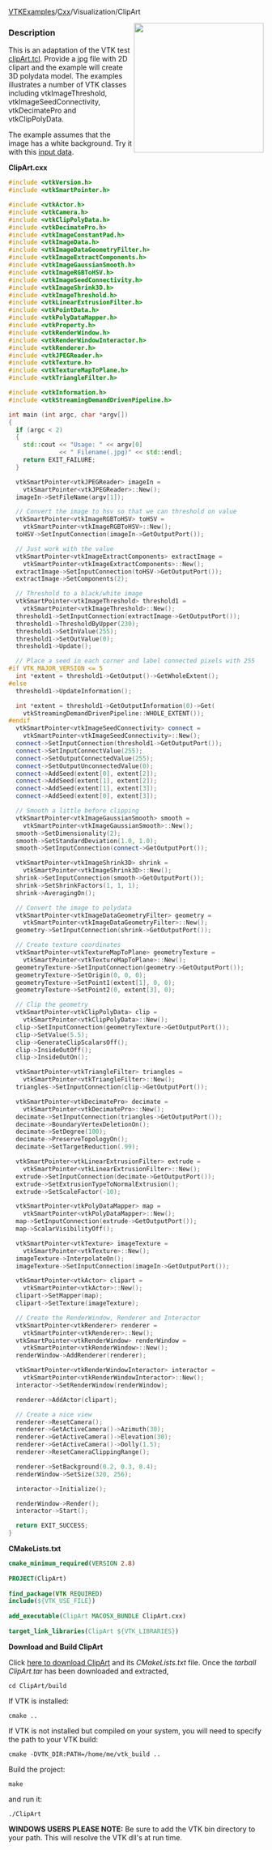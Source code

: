 [VTKExamples](/home/)/[Cxx](/Cxx)/Visualization/ClipArt

<img align="right" src="https://github.com/lorensen/VTKExamples/blob/gh-pages/Testing/Baseline/Visualization/TestClipArt.png?raw=true" width="256" />

### Description
This is an adaptation of the VTK test [clipArt.tcl](http://vtk.org/gitweb?p=VTK.git;a=blob;f=Graphics/Testing/Tcl/clipArt.tcl;h=85a39f9821b999145119a5a8ca492a6ae705ed09;hb=HEAD). Provide a jpg file with 2D clipart and the example will create 3D polydata model. The examples illustrates a number of VTK classes including vtkImageThreshold, vtkImageSeedConnectivity, vtkDecimatePro and vtkClipPolyData.

The example assumes that the image has a white background. Try it with this [input data](https://gitlab.kitware.com/lorensen/VTKExamples/raw/master/Testing/Data/stormy.jpg).

**ClipArt.cxx**
```c++
#include <vtkVersion.h>
#include <vtkSmartPointer.h>

#include <vtkActor.h>
#include <vtkCamera.h>
#include <vtkClipPolyData.h>
#include <vtkDecimatePro.h>
#include <vtkImageConstantPad.h>
#include <vtkImageData.h>
#include <vtkImageDataGeometryFilter.h>
#include <vtkImageExtractComponents.h>
#include <vtkImageGaussianSmooth.h>
#include <vtkImageRGBToHSV.h>
#include <vtkImageSeedConnectivity.h>
#include <vtkImageShrink3D.h>
#include <vtkImageThreshold.h>
#include <vtkLinearExtrusionFilter.h>
#include <vtkPointData.h>
#include <vtkPolyDataMapper.h>
#include <vtkProperty.h>
#include <vtkRenderWindow.h>
#include <vtkRenderWindowInteractor.h>
#include <vtkRenderer.h>
#include <vtkJPEGReader.h>
#include <vtkTexture.h>
#include <vtkTextureMapToPlane.h>
#include <vtkTriangleFilter.h>

#include <vtkInformation.h>
#include <vtkStreamingDemandDrivenPipeline.h>

int main (int argc, char *argv[])
{
  if (argc < 2)
  {
    std::cout << "Usage: " << argv[0]
              << " Filename(.jpg)" << std::endl;
    return EXIT_FAILURE;
  }

  vtkSmartPointer<vtkJPEGReader> imageIn =
    vtkSmartPointer<vtkJPEGReader>::New();
  imageIn->SetFileName(argv[1]);

  // Convert the image to hsv so that we can threshold on value
  vtkSmartPointer<vtkImageRGBToHSV> toHSV =
    vtkSmartPointer<vtkImageRGBToHSV>::New();
  toHSV->SetInputConnection(imageIn->GetOutputPort());

  // Just work with the value
  vtkSmartPointer<vtkImageExtractComponents> extractImage =
    vtkSmartPointer<vtkImageExtractComponents>::New();
  extractImage->SetInputConnection(toHSV->GetOutputPort());
  extractImage->SetComponents(2);

  // Threshold to a black/white image
  vtkSmartPointer<vtkImageThreshold> threshold1 =
    vtkSmartPointer<vtkImageThreshold>::New();
  threshold1->SetInputConnection(extractImage->GetOutputPort());
  threshold1->ThresholdByUpper(230);
  threshold1->SetInValue(255);
  threshold1->SetOutValue(0);
  threshold1->Update();

  // Place a seed in each corner and label connected pixels with 255
#if VTK_MAJOR_VERSION <= 5
  int *extent = threshold1->GetOutput()->GetWholeExtent();
#else
  threshold1->UpdateInformation();

  int *extent = threshold1->GetOutputInformation(0)->Get(
    vtkStreamingDemandDrivenPipeline::WHOLE_EXTENT());
#endif
  vtkSmartPointer<vtkImageSeedConnectivity> connect =
    vtkSmartPointer<vtkImageSeedConnectivity>::New();
  connect->SetInputConnection(threshold1->GetOutputPort());
  connect->SetInputConnectValue(255);
  connect->SetOutputConnectedValue(255);
  connect->SetOutputUnconnectedValue(0);
  connect->AddSeed(extent[0], extent[2]);
  connect->AddSeed(extent[1], extent[2]);
  connect->AddSeed(extent[1], extent[3]);
  connect->AddSeed(extent[0], extent[3]);

  // Smooth a little before clipping
  vtkSmartPointer<vtkImageGaussianSmooth> smooth =
    vtkSmartPointer<vtkImageGaussianSmooth>::New();
  smooth->SetDimensionality(2);
  smooth->SetStandardDeviation(1.0, 1.0);
  smooth->SetInputConnection(connect->GetOutputPort());

  vtkSmartPointer<vtkImageShrink3D> shrink =
    vtkSmartPointer<vtkImageShrink3D>::New();
  shrink->SetInputConnection(smooth->GetOutputPort());
  shrink->SetShrinkFactors(1, 1, 1);
  shrink->AveragingOn();

  // Convert the image to polydata
  vtkSmartPointer<vtkImageDataGeometryFilter> geometry =
    vtkSmartPointer<vtkImageDataGeometryFilter>::New();
  geometry->SetInputConnection(shrink->GetOutputPort());

  // Create texture coordinates
  vtkSmartPointer<vtkTextureMapToPlane> geometryTexture =
    vtkSmartPointer<vtkTextureMapToPlane>::New();
  geometryTexture->SetInputConnection(geometry->GetOutputPort());
  geometryTexture->SetOrigin(0, 0, 0);
  geometryTexture->SetPoint1(extent[1], 0, 0);
  geometryTexture->SetPoint2(0, extent[3], 0);

  // Clip the geometry
  vtkSmartPointer<vtkClipPolyData> clip =
    vtkSmartPointer<vtkClipPolyData>::New();
  clip->SetInputConnection(geometryTexture->GetOutputPort());
  clip->SetValue(5.5);
  clip->GenerateClipScalarsOff();
  clip->InsideOutOff();
  clip->InsideOutOn();

  vtkSmartPointer<vtkTriangleFilter> triangles =
    vtkSmartPointer<vtkTriangleFilter>::New();
  triangles->SetInputConnection(clip->GetOutputPort());

  vtkSmartPointer<vtkDecimatePro> decimate =
    vtkSmartPointer<vtkDecimatePro>::New();
  decimate->SetInputConnection(triangles->GetOutputPort());
  decimate->BoundaryVertexDeletionOn();
  decimate->SetDegree(100);
  decimate->PreserveTopologyOn();
  decimate->SetTargetReduction(.99);

  vtkSmartPointer<vtkLinearExtrusionFilter> extrude =
    vtkSmartPointer<vtkLinearExtrusionFilter>::New();
  extrude->SetInputConnection(decimate->GetOutputPort());
  extrude->SetExtrusionTypeToNormalExtrusion();
  extrude->SetScaleFactor(-10);

  vtkSmartPointer<vtkPolyDataMapper> map =
    vtkSmartPointer<vtkPolyDataMapper>::New();
  map->SetInputConnection(extrude->GetOutputPort());
  map->ScalarVisibilityOff();

  vtkSmartPointer<vtkTexture> imageTexture =
    vtkSmartPointer<vtkTexture>::New();
  imageTexture->InterpolateOn();
  imageTexture->SetInputConnection(imageIn->GetOutputPort());

  vtkSmartPointer<vtkActor> clipart =
    vtkSmartPointer<vtkActor>::New();
  clipart->SetMapper(map);
  clipart->SetTexture(imageTexture);

  // Create the RenderWindow, Renderer and Interactor
  vtkSmartPointer<vtkRenderer> renderer =
    vtkSmartPointer<vtkRenderer>::New();
  vtkSmartPointer<vtkRenderWindow> renderWindow =
    vtkSmartPointer<vtkRenderWindow>::New();
  renderWindow->AddRenderer(renderer);

  vtkSmartPointer<vtkRenderWindowInteractor> interactor =
    vtkSmartPointer<vtkRenderWindowInteractor>::New();
  interactor->SetRenderWindow(renderWindow);

  renderer->AddActor(clipart);

  // Create a nice view
  renderer->ResetCamera();
  renderer->GetActiveCamera()->Azimuth(30);
  renderer->GetActiveCamera()->Elevation(30);
  renderer->GetActiveCamera()->Dolly(1.5);
  renderer->ResetCameraClippingRange();

  renderer->SetBackground(0.2, 0.3, 0.4);
  renderWindow->SetSize(320, 256);

  interactor->Initialize();

  renderWindow->Render();
  interactor->Start();

  return EXIT_SUCCESS;
}
```
**CMakeLists.txt**
```cmake
cmake_minimum_required(VERSION 2.8)
 
PROJECT(ClipArt)
 
find_package(VTK REQUIRED)
include(${VTK_USE_FILE})
 
add_executable(ClipArt MACOSX_BUNDLE ClipArt.cxx)
 
target_link_libraries(ClipArt ${VTK_LIBRARIES})
```

**Download and Build ClipArt**

Click [here to download ClipArt](https://github.com/lorensen/VTKWikiExamplesTarballs/raw/master/ClipArt.tar) and its *CMakeLists.txt* file.
Once the *tarball ClipArt.tar* has been downloaded and extracted,
```
cd ClipArt/build 
```
If VTK is installed:
```
cmake ..
```
If VTK is not installed but compiled on your system, you will need to specify the path to your VTK build:
```
cmake -DVTK_DIR:PATH=/home/me/vtk_build ..
```
Build the project:
```
make
```
and run it:
```
./ClipArt
```
**WINDOWS USERS PLEASE NOTE:** Be sure to add the VTK bin directory to your path. This will resolve the VTK dll's at run time.

